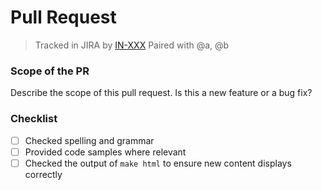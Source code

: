 Pull Request
============

> Tracked in JIRA by [IN-XXX](https://geoinformationstore.atlassian.net/browse/IN-XXX)
> Paired with @a, @b

### Scope of the PR

Describe the scope of this pull request. Is this a new feature or a bug fix?

### Checklist

- [ ] Checked spelling and grammar
- [ ] Provided code samples where relevant
- [ ] Checked the output of `make html` to ensure new content displays correctly
